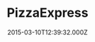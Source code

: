 ---
date: 2015-03-10T12:39:32.000Z
title: PizzaExpress
latitude: 52.03786063320735
longitude: 0.7298637031567523
category: checkin
---